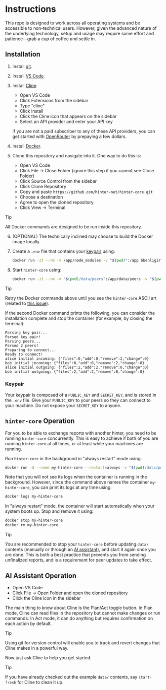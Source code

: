 # Instructions

This repo is designed to work across all operating systems and be accessible to non-technical users.
However, given the advanced nature of the underlying technology, setup and usage may require some effort and patience—grab a cup of coffee and settle in.

## Installation

1. Install [git](https://git-scm.com/downloads).

2. Install [VS Code](https://code.visualstudio.com/).

3. Install [Cline](https://cline.bot/):
    - Open VS Code
    - Click Extensions from the sidebar
    - Type "cline"
    - Click Install
    - Click the Cline icon that appears on the sidebar
    - Select an API provider and enter your API key

    If you are not a paid subscriber to any of these API providers, you can get started with [OpenRouter](https://openrouter.ai/) by prepaying a few dollars.

4. Install [Docker](https://docs.docker.com/engine/install/).

5. Clone this repository and navigate into it.
One way to do this is:
    - Open VS Code
    - Click File → Close Folder (ignore this step if you cannot see Close Folder)
    - Click Source Control from the sidebar
    - Click Clone Repository
    - Copy and paste `https://github.com/hinter-net/hinter-core.git`
    - Choose a destination
    - Agree to open the cloned repository
    - Click View → Terminal
    
> [!TIP]
> All Docker commands are designed to be run inside this repository.

6. (OPTIONAL) The technically inclined may choose to build the Docker image locally.

7. Create a `.env` file that contains your [keypair](#keypair) using:
    ```sh
    docker run -it --rm -v /app/node_modules -v "$(pwd)":/app bbenligiray/hinter-core npm run generate-keys
    ```

8. Start `hinter-core` using:
    ```sh
    docker run -it --rm -v "$(pwd)/data/peers":/app/data/peers -v "$(pwd)/.env":/app/.env bbenligiray/hinter-core
    ```

> [!TIP]
> Retry the Docker commands above until you see the `hinter-core` ASCII art (related to [this issue](https://github.com/bbenligiray/hinter-core/issues/5)).

If the second Docker command prints the following, you can consider the installation complete and stop the container (for example, by closing the terminal):

```
Parsing key pair...
Parsed key pair!
Parsing peers...
Parsed 2 peers!
Preparing to connect...
Ready to connect!
alice initial incoming: {"files":0,"add":0,"remove":2,"change":0}
bob initial incoming: {"files":0,"add":0,"remove":2,"change":0}
alice initial outgoing: {"files":2,"add":2,"remove":0,"change":0}
bob initial outgoing: {"files":2,"add":2,"remove":0,"change":0}
```

### Keypair

Your keypair is composed of a `PUBLIC_KEY` and `SECRET_KEY`, and is stored in the `.env` file.
Give your `PUBLIC_KEY` to your peers so they can connect to your machine.
Do not expose your `SECRET_KEY` to anyone.

## `hinter-core` Operation

For you to be able to exchange reports with another hinter, you need to be running `hinter-core` concurrently.
This is easy to achieve if both of you are running `hinter-core` at all times, or at least while your machines are running.

Run `hinter-core` in the background in "always restart" mode using:
```sh
docker run -d --name my-hinter-core --restart=always -v "$(pwd)/data/peers":/app/data/peers -v "$(pwd)/.env":/app/.env bbenligiray/hinter-core
```

Note that you will not see its logs when the container is running in the background.
However, since the command above names the container `my-hinter-core`, you can print its logs at any time using:
```sh
docker logs my-hinter-core
```

In "always restart" mode, the container will start automatically when your system boots up.
Stop and remove it using:
```sh
docker stop my-hinter-core
docker rm my-hinter-core
```

> [!TIP]
> You are recommended to stop your `hinter-core` before updating `data/` contents (manually or through an [AI assistant](#ai-assistant-operation)), and start it again once you are done.
> This is both a best practice that prevents you from sending unfinalized reports, and is a requirement for peer updates to take effect.

## AI Assistant Operation

- Open VS Code
- Click File → Open Folder and open the cloned repository
- Click the Cline icon in the sidebar

The main thing to know about Cline is the Plan/Act toggle button.
In Plan mode, Cline can read files in the repository but cannot make changes or run commands.
In Act mode, it can do anything but requires confirmation on each action by default.

> [!TIP]
> Using git for version control will enable you to track and revert changes that Cline makes in a powerful way.

Now just ask Cline to help you get started.

> [!TIP]
> If you have already checked out the example `data/` contents, say `start-fresh` for Cline to clean it up.
